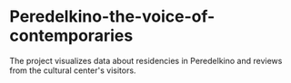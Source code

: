 # Peredelkino-the-voice-of-contemporaries
The project visualizes data about residencies in Peredelkino and reviews from the cultural center's visitors.
